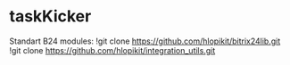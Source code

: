 # taskKicker
Standart B24 modules:
!git clone https://github.com/hlopikit/bitrix24lib.git
!git clone https://github.com/hlopikit/integration_utils.git

